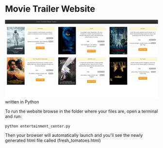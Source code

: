 # Movie Trailer Website
![](screenshot.png)
written in Python

To run the website
browse in the folder where your files are,
open a terminal and run:

`python entertainment_center.py`

Then your browser will automatically launch and you'll see
the newly generated html file called (fresh_tomatoes.html)

